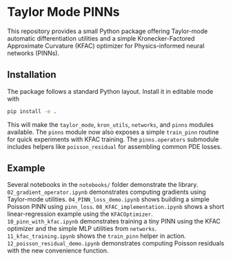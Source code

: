 # Taylor Mode PINNs

This repository provides a small Python package offering
Taylor-mode automatic differentiation utilities and a simple
Kronecker-Factored Approximate Curvature (KFAC) optimizer for
Physics-informed neural networks (PINNs).

## Installation

The package follows a standard Python layout.  Install it in editable mode
with

```bash
pip install -e .
```

This will make the `taylor_mode`, `kron_utils`, `networks`, and `pinns` modules
available. The `pinns` module now also exposes a simple `train_pinn` routine
for quick experiments with KFAC training.  The `pinns.operators` submodule
includes helpers like `poisson_residual` for assembling common PDE losses.

## Example

Several notebooks in the `notebooks/` folder demonstrate the library.
`02_gradient_operator.ipynb` demonstrates computing gradients using Taylor-mode utilities.
`04_PINN_loss_demo.ipynb` shows building a simple Poisson PINN using `pinn_loss`.
`08_KFAC_implementation.ipynb` shows a short linear-regression example using the `KFACOptimizer`.
`10_pinn_with_kfac.ipynb` demonstrates training a tiny PINN using the KFAC optimizer and the simple MLP utilities from `networks`.
`11_kfac_training.ipynb` shows the `train_pinn` helper in action.
`12_poisson_residual_demo.ipynb` demonstrates computing Poisson residuals with
the new convenience function.
